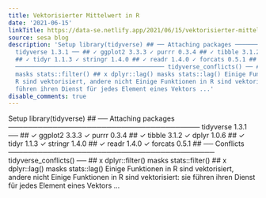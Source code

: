 ```yaml
---
title: Vektorisierter Mittelwert in R
date: '2021-06-15'
linkTitle: https://data-se.netlify.app/2021/06/15/vektorisierter-mittelwert-in-r/
source: sesa blog
description: 'Setup library(tidyverse) ## ── Attaching packages ───────────────────────────────────────
  tidyverse 1.3.1 ── ## ✓ ggplot2 3.3.3 ✓ purrr 0.3.4 ## ✓ tibble 3.1.2 ✓ dplyr 1.0.6
  ## ✓ tidyr 1.1.3 ✓ stringr 1.4.0 ## ✓ readr 1.4.0 ✓ forcats 0.5.1 ## ── Conflicts
  ────────────────────────────────────────── tidyverse_conflicts() ── ## x dplyr::filter()
  masks stats::filter() ## x dplyr::lag() masks stats::lag() Einige Funktionen in
  R sind vektorisiert, andere nicht Einige Funktionen in R sind vektorisiert: sie
  führen ihren Dienst für jedes Element eines Vektors ...'
disable_comments: true
---
```

Setup library(tidyverse) ## ── Attaching packages ─────────────────────────────────────── tidyverse 1.3.1 ── ## ✓ ggplot2 3.3.3 ✓ purrr 0.3.4 ## ✓ tibble 3.1.2 ✓ dplyr 1.0.6 ## ✓ tidyr 1.1.3 ✓ stringr 1.4.0 ## ✓ readr 1.4.0 ✓ forcats 0.5.1 ## ── Conflicts ────────────────────────────────────────── tidyverse_conflicts() ── ## x dplyr::filter() masks stats::filter() ## x dplyr::lag() masks stats::lag() Einige Funktionen in R sind vektorisiert, andere nicht Einige Funktionen in R sind vektorisiert: sie führen ihren Dienst für jedes Element eines Vektors ...